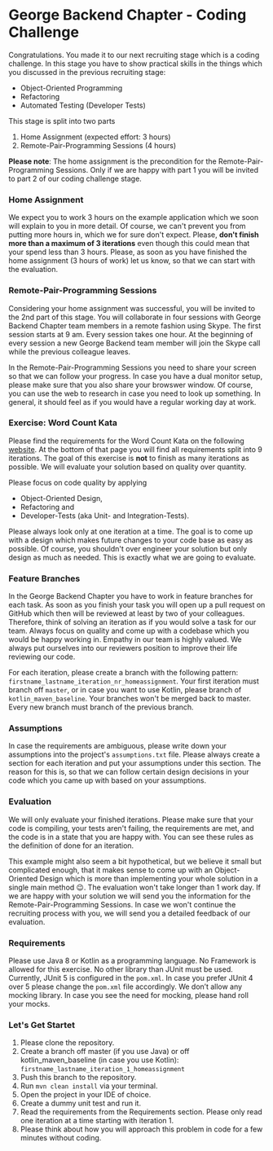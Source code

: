 # George Backend Chapter - Coding Challenge
Congratulations. You made it to our next recruiting stage which is a coding challenge. In this stage you have to show practical skills in the things which you discussed in the previous recruiting stage:
- Object-Oriented Programming
- Refactoring
- Automated Testing (Developer Tests)

This stage is split into two parts

1. Home Assignment (expected effort: 3 hours)
2. Remote-Pair-Programming Sessions (4 hours)

__Please note__: The home assignment is the precondition for the Remote-Pair-Programming Sessions. Only if we are happy with part 1 you will be invited to part 2 of our coding challenge stage.

### Home Assignment
We expect you to work 3 hours on the example application which we soon will explain to you in more detail. Of course, we can't prevent you from putting more hours in, which we for sure don't expect. Please, __don't finish more than a maximum of 3 iterations__ even though this could mean that your spend less than 3 hours. Please, as soon as you have finished the home assignment (3 hours of work) let us know, so that we can start with the evaluation.

### Remote-Pair-Programming Sessions
Considering your home assignment was successful, you will be invited to the 2nd part of this stage. You will collaborate in four sessions with George Backend Chapter team members in a remote fashion using Skype. The first session starts at 9 am. Every session takes one hour. At the beginning of every session a new George Backend team member will join the Skype call while the previous colleague leaves.

In the Remote-Pair-Programming Sessions you need to share your screen so that we can follow your progress. In case you have a dual monitor setup, please make sure that you also share your browswer window. Of course, you can use the web to research in case you need to look up something. In general, it should feel as if you would have a regular working day at work. 

### Exercise: Word Count Kata
Please find the requirements for the Word Count Kata on the following [website](https://ccd-school.de/coding-dojo/#cd8). At the bottom of that page you will find all requirements split into 9 iterations. The goal of this exercise is __not__ to finish as many iterations as possible. We will evaluate your solution based on quality over quantity. 

Please focus on code quality by applying
- Object-Oriented Design, 
- Refactoring and 
- Developer-Tests (aka Unit- and Integration-Tests).

Please always look only at one iteration at a time. The goal is to come up with a design which makes future changes to your code base as easy as possible. Of course, you shouldn't over engineer your solution but only design as much as needed. This is exactly what we are going to evaluate.

### Feature Branches
In the George Backend Chapter you have to work in feature branches for each task. As soon as you finish your task you will open up a pull request on GitHub which then will be reviewed at least by two of your colleagues. Therefore, think of solving an iteration as if you would solve a task for our team. Always focus on quality and come up with a codebase which you would be happy working in. Empathy in our team is highly valued. We always put ourselves into our reviewers position to improve their life reviewing our code.

For each iteration, please create a branch with the following pattern: `firstname_lastname_iteration_nr_homeassignment`. Your first iteration must branch off `master`, or in case you want to use Kotlin, please branch of `kotlin_maven_baseline`. Your branches won't be merged back to master. Every new branch must branch of the previous branch.

### Assumptions 
In case the requirements are ambiguous, please write down your assumptions into the project's `assumptions.txt` file. Please always create a section for each iteration and put your assumptions under this section. The reason for this is, so that we can follow certain design decisions in your code which you came up with based on your assumptions.

### Evaluation
We will only evaluate your finished iterations. Please make sure that your code is compiling, your tests aren't failing, the requirements are met, and the code is in a state that you are happy with. You can see these rules as the definition of done for an iteration.

This example might also seem a bit hypothetical, but we believe it small but complicated enough, that it makes sense to come up with an Object-Oriented Design which is more than implementing your whole solution in a single main method 😉. The evaluation won't take longer than 1 work day. If we are happy with your solution we will send you the information for the Remote-Pair-Programming Sessions. In case we won't continue the recruiting process with you, we will send you a detailed feedback of our evaluation.

### Requirements
Please use Java 8 or Kotlin as a programming language. No Framework is allowed for this exercise. No other library than JUnit must be used. Currently, JUnit 5 is configured in the `pom.xml`. In case you prefer JUnit 4 over 5 please change the `pom.xml` file accordingly. We don’t allow any mocking library. In case you see the need for mocking, please hand roll your mocks.

### Let's Get Startet
1. Please clone the repository.
2. Create a branch off master (if you use Java) or off kotlin_maven_baseline (in case you use Kotlin): `firstname_lastname_iteration_1_homeassignment`
3. Push this branch to the repository.
4. Run `mvn clean install` via your terminal.
5. Open the project in your IDE of choice.
6. Create a dummy unit test and run it.
7. Read the requirements from the Requirements section. Please only read one iteration at a time starting with iteration 1.
8. Please think about how you will approach this problem in code for a few minutes without coding.
